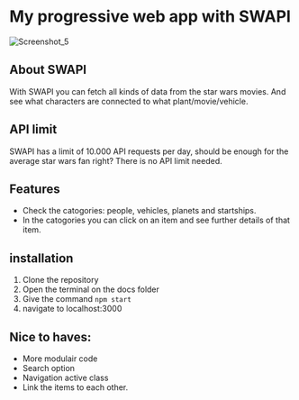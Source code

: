 # My progressive web app with SWAPI

![Screenshot_5](https://user-images.githubusercontent.com/43336468/76844943-59ad1d80-683e-11ea-8a24-b14bf41eae25.png)


## About SWAPI
With SWAPI you can fetch all kinds of data from the star wars movies. And see what characters are connected to what plant/movie/vehicle.

## API limit
SWAPI has a limit of 10.000 API requests per day, should be enough for the average star wars fan right?
There is no API limit needed.

## Features
  * Check the catogories: people, vehicles, planets and startships.
  * In the catogories you can click on an item and see further details of that item.
  
## installation
  1. Clone the repository
  2. Open the terminal on the docs folder
  3. Give the command `npm start`
  4. navigate to localhost:3000

## Nice to haves:
- More modulair code
- Search option
- Navigation active class
- Link the items to each other.




